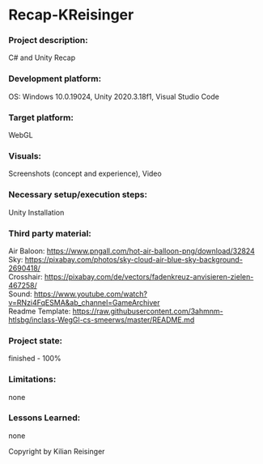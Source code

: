 # Recap-KReisinger

### Project description: 
C# and Unity Recap

### Development platform: 
OS: Windows 10.0.19024, Unity 2020.3.18f1, Visual Studio Code

### Target platform: 
WebGL

### Visuals: 
Screenshots (concept and experience), Video

### Necessary setup/execution steps: 
Unity Installation

### Third party material: 
Air Baloon: https://www.pngall.com/hot-air-balloon-png/download/32824  
Sky: https://pixabay.com/photos/sky-cloud-air-blue-sky-background-2690418/  
Crosshair: https://pixabay.com/de/vectors/fadenkreuz-anvisieren-zielen-467258/  
Sound: https://www.youtube.com/watch?v=RNzi4FqESMA&ab_channel=GameArchiver  
Readme Template: https://raw.githubusercontent.com/3ahmnm-htlsbg/inclass-WegGl-cs-smeerws/master/README.md  

### Project state: 
finished - 100%

### Limitations: 
none

### Lessons Learned: 
none

Copyright by Kilian Reisinger
